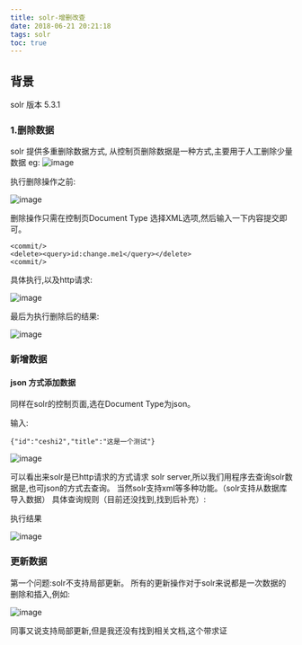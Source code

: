 ```yaml
---
title: solr-增删改查
date: 2018-06-21 20:21:18
tags: solr
toc: true
---
```

## 背景
solr 版本 5.3.1
### 1.删除数据
solr 提供多重删除数据方式, 从控制页删除数据是一种方式,主要用于人工删除少量数据
eg:
![image](/photo/img/solr-增删改查/DingTalk20180621202319.png)

执行删除操作之前:

![image](/photo/img/solr-增删改查/执行删除前数据.png)

删除操作只需在控制页Document Type 选择XML选项,然后输入一下内容提交即可。

```
<commit/>
<delete><query>id:change.me1</query></delete>
<commit/>
```

具体执行,以及http请求:

![image](/photo/img/solr-增删改查/执行删除操作.png)

最后为执行删除后的结果:

![image](/photo/img/solr-增删改查/执行删除操作结果.png)


### 新增数据

#### json 方式添加数据

同样在solr的控制页面,选在Document Type为json。

输入:

```
{"id":"ceshi2","title":"这是一个测试"}
```


![image](/photo/img/solr-增删改查/新增数据.png)

可以看出来solr是已http请求的方式请求 solr server,所以我们用程序去查询solr数据是,也可json的方式去查询。
当然solr支持xml等多种功能。（solr支持从数据库导入数据）
具体查询规则（目前还没找到,找到后补充）:

执行结果

![image](/photo/img/solr-增删改查/执行结果.png)


### 更新数据

第一个问题:solr不支持局部更新。
所有的更新操作对于solr来说都是一次数据的删除和插入,例如:

![image](/photo/img/solr-增删改查/更新操作.png)

同事又说支持局部更新,但是我还没有找到相关文档,这个带求证
